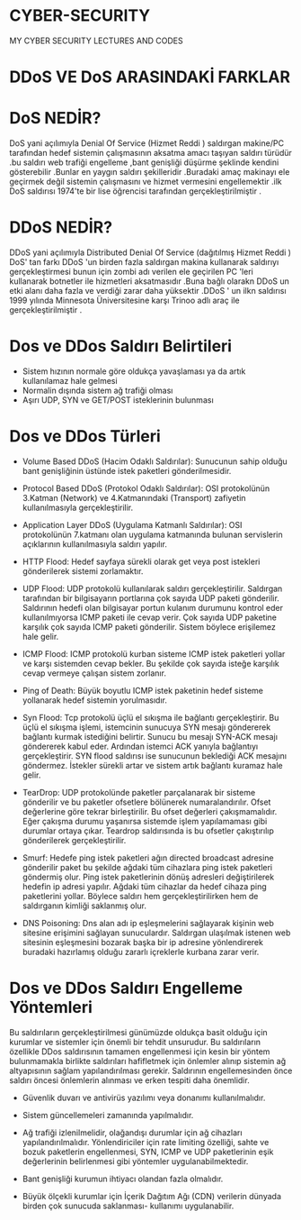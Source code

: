 # CYBER-SECURITY
MY CYBER SECURITY LECTURES AND CODES 
# DDoS VE DoS ARASINDAKİ FARKLAR 
# DoS NEDİR?
DoS yani açılımıyla Denial Of Service  (Hizmet Reddi ) saldırgan makine/PC tarafından hedef sistemin çalışmasının aksatma amacı taşıyan saldırı türüdür .bu saldırı web trafiği engelleme ,bant genişliği düşürme şeklinde kendini gösterebilir .Bunlar en yaygın saldırı şekilleridir .Buradaki amaç makinayı ele geçirmek değil sistemin çalışmasını ve hizmet vermesini engellemektir .ilk DoS saldırısı 1974'te bir lise öğrencisi tarafından gerçekleştirilmiştir .
# DDoS NEDİR?
DDoS yani açılımıyla Distributed Denial Of Service (dağıtılmış Hizmet Reddi ) DoS' tan farkı DDoS 'un birden fazla saldırgan makina kullanarak saldırıyı gerçekleştirmesi bunun için zombi adı verilen ele geçirilen PC 'leri kullanarak botnetler ile hizmetleri aksatmasıdır .Buna bağlı olarakn DDoS un etki alanı daha fazla ve verdiği zarar daha yüksektir .DDoS ' un ilkn saldırısı 1999 yılında Minnesota Üniversitesine karşı Trinoo adlı araç ile gerçekleştirilmiştir .
# Dos ve DDos Saldırı Belirtileri

- Sistem hızının normale göre oldukça yavaşlaması ya da artık kullanılamaz hale gelmesi
- Normalin dışında sistem ağ trafiği olması
- Aşırı UDP, SYN ve GET/POST isteklerinin bulunması

# Dos ve DDos Türleri

- Volume Based DDoS (Hacim Odaklı Saldırılar): Sunucunun sahip olduğu bant genişliğinin üstünde istek paketleri gönderilmesidir.

- Protocol Based DDoS (Protokol Odaklı Saldırılar): OSI protokolünün 3.Katman (Network) ve 4.Katmanındaki (Transport) zafiyetin kullanılmasıyla gerçekleştirilir.

- Application Layer DDoS (Uygulama Katmanlı Saldırılar): OSI protokolünün 7.katmanı olan uygulama katmanında bulunan servislerin açıklarının kullanılmasıyla saldırı yapılır.

- HTTP Flood: Hedef sayfaya sürekli olarak get veya post istekleri gönderilerek sistemi zorlamaktır.

- UDP Flood: UDP protokolü kullanılarak saldırı gerçekleştirilir. Saldırgan tarafından bir bilgisayarın portlarına çok sayıda UDP paketi gönderilir. Saldırının hedefi olan bilgisayar portun kulanım durumunu kontrol eder kullanılmıyorsa ICMP paketi ile cevap verir. Çok sayıda UDP paketine karşılık çok sayıda ICMP paketi gönderilir. Sistem böylece erişilemez hale gelir.
- ICMP Flood: ICMP protokolü kurban sisteme ICMP istek paketleri yollar ve karşı sistemden cevap bekler. Bu şekilde çok sayıda isteğe karşılık cevap vermeye çalışan sistem zorlanır.

- Ping of Death: Büyük boyutlu ICMP istek paketinin hedef sisteme yollanarak hedef sistemin yorulmasıdır.

- Syn Flood: Tcp protokolü üçlü el sıkışma ile bağlantı gerçekleştirir. Bu üçlü el sıkışma işlemi, istemcinin sunucuya SYN mesajı göndererek bağlantı kurmak istediğini belirtir. Sunucu bu mesajı SYN-ACK mesajı göndererek kabul eder. Ardından istemci ACK yanıyla bağlantıyı gerçekleştirir. SYN flood saldırısı ise sunucunun beklediği ACK mesajını göndermez. İstekler sürekli artar ve sistem artık bağlantı kuramaz hale gelir.

- TearDrop: UDP protokolünde paketler parçalanarak bir sisteme gönderilir ve bu paketler ofsetlere bölünerek numaralandırılır. Ofset değerlerine göre tekrar birleştirilir. Bu ofset değerleri çakışmamalıdır.  Eğer çakışma durumu yaşanırsa sistemde işlem yapılamaması gibi durumlar ortaya çıkar. Teardrop saldırısında is bu ofsetler çakıştırılıp gönderilerek gerçekleştirilir.

- Smurf: Hedefe ping istek paketleri ağın directed broadcast adresine gönderilir paket bu şekilde ağdaki tüm cihazlara ping istek paketleri göndermiş olur. Ping istek paketlerinin dönüş adresleri değiştirilerek hedefin ip adresi yapılır. Ağdaki tüm cihazlar da hedef cihaza ping paketlerini yollar. Böylece saldırı hem gerçekleştirilirken hem de saldırganın kimliği saklanmış olur.

- DNS Poisoning: Dns alan adı ip eşleşmelerini sağlayarak kişinin web sitesine erişimini sağlayan sunuculardır. Saldırgan ulaşılmak istenen web sitesinin eşleşmesini bozarak başka bir ip adresine yönlendirerek buradaki hazırlamış olduğu zararlı içreklerle kurbana zarar verir. 

# Dos ve DDos Saldırı Engelleme Yöntemleri

Bu saldırıların gerçekleştirilmesi günümüzde oldukça basit olduğu için kurumlar ve sistemler için önemli bir tehdit unsurudur. Bu saldırıların özellikle DDos saldırısının tamamen engellenmesi için kesin bir yöntem bulunmamakla birlikte saldırıları hafifletmek için önlemler alınıp sistemin ağ altyapısının sağlam yapılandırılması gerekir. Saldırının engellemesinden önce saldırı öncesi önlemlerin alınması ve erken tespiti daha önemlidir.

- Güvenlik duvarı ve antivirüs yazılımı veya donanımı kullanılmalıdır.

- Sistem güncellemeleri zamanında yapılmalıdır.

- Ağ trafiği izlenilmelidir, olağandışı durumlar için ağ cihazları yapılandırılmalıdır. Yönlendiriciler için rate limiting özelliği, sahte ve bozuk paketlerin engellenmesi, SYN, ICMP ve UDP paketlerinin eşik değerlerinin belirlenmesi gibi yöntemler uygulanabilmektedir.

- Bant genişliği kurumun ihtiyacı olandan fazla olmalıdır.

- Büyük ölçekli kurumlar için İçerik Dağıtım Ağı (CDN) verilerin dünyada birden çok sunucuda saklanması- kullanımı uygulanabilir.


